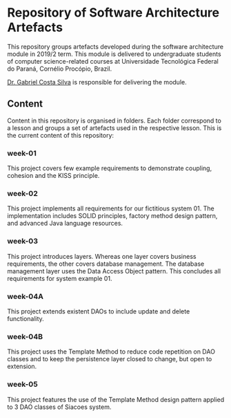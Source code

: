 # Repository of Software Architecture Artefacts

This repository groups artefacts developed during the software architecture module in 2019/2 term. This module is delivered to undergraduate students of computer science-related courses at Universidade Tecnológica Federal do Paraná, Cornélio Procópio, Brazil.  

[Dr. Gabriel Costa Silva](http://gabrielcosta.utfpr.site) is responsible for delivering the module.

## Content

Content in this repository is organised in folders. Each folder correspond to a lesson and groups a set of artefacts used in the respective lesson. This is the current content of this repository:

### week-01
This project covers few example requirements to demonstrate coupling, cohesion and the KISS principle.

### week-02
This project implements all requirements for our fictitious system 01. The implementation includes SOLID principles, factory method design pattern, and advanced Java language resources.

### week-03
This project introduces layers. Whereas one layer covers business requirements, the other covers database management. The database management layer uses the Data Access Object pattern. This concludes all requirements for system example 01.

### week-04A
This project extends existent DAOs to include update and delete functionality.

### week-04B
This project uses the Template Method to reduce code repetition on DAO classes and to keep the persistence layer closed to change, but open to extension.

### week-05
This project features the use of the Template Method design pattern applied to 3 DAO classes of Siacoes system.